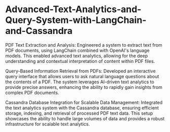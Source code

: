 # Advanced-Text-Analytics-and-Query-System-with-LangChain-and-Cassandra

PDF Text Extraction and Analysis: Engineered a system to extract text from PDF documents, using LangChain combined with OpenAI's language models. This enabled advanced text analytics, allowing for the deep understanding and contextual interpretation of content within PDF files.

Query-Based Information Retrieval from PDFs: Developed an interactive query interface that allows users to ask natural language questions about the contents of a PDF. The system leverages AI-driven text analytics to provide precise answers, enhancing the ability to rapidly gain insights from complex PDF documents.

Cassandra Database Integration for Scalable Data Management: Integrated the text analytics system with the Cassandra database, ensuring efficient storage, indexing, and retrieval of processed PDF text data. This setup showcases the ability to handle large volumes of data and provides a robust infrastructure for scalable text analytics.
